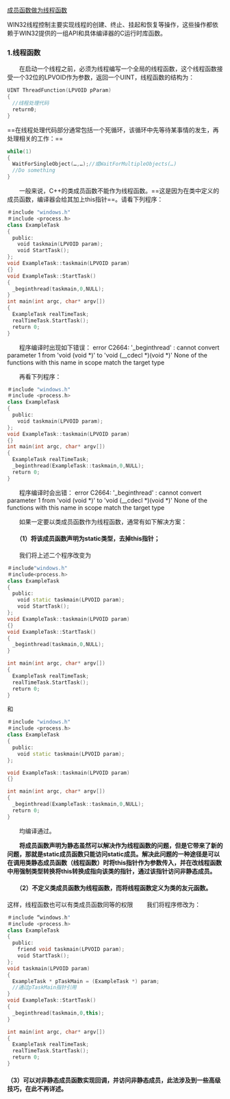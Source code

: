 [成员函数做为线程函数](https://www.cctry.com/thread-19591-1-1.html)

WIN32线程控制主要实现线程的创建、终止、挂起和恢复等操作，这些操作都依赖于WIN32提供的一组API和具体编译器的C运行时库函数。

### 1.线程函数

　　在启动一个线程之前，必须为线程编写一个全局的线程函数，这个线程函数接受一个32位的LPVOID作为参数，返回一个UINT，线程函数的结构为：

```cpp
UINT ThreadFunction(LPVOID pParam)
{
　//线程处理代码
　return0;
}
```



==在线程处理代码部分通常包括一个死循环，该循环中先等待某事情的发生，再处理相关的工作：==

```cpp
while(1)
{
　WaitForSingleObject(…,…);//或WaitForMultipleObjects(…)
　//Do something
}
```

　　一般来说，C++的类成员函数不能作为线程函数。==这是因为在类中定义的成员函数，编译器会给其加上this指针==。请看下列程序：

```cpp
＃include "windows.h"
＃include <process.h>
class ExampleTask 
{ 
　public: 
　　void taskmain(LPVOID param); 
　　void StartTask(); 
}; 
void ExampleTask::taskmain(LPVOID param) 
{} 
void ExampleTask::StartTask() 
{ 
　_beginthread(taskmain,0,NULL);
} 
int main(int argc, char* argv[])
{
　ExampleTask realTimeTask;
　realTimeTask.StartTask();
　return 0;
} 
```

　　程序编译时出现如下错误：
error C2664: '_beginthread' : cannot convert parameter 1 from 'void (void *)' to 'void (__cdecl *)(void *)'
None of the functions with this name in scope match the target type

　　再看下列程序：

```cpp
＃include "windows.h"
＃include <process.h>
class ExampleTask 
{ 
　public: 
　　void taskmain(LPVOID param); 
}; 
void ExampleTask::taskmain(LPVOID param) 
{} 
int main(int argc, char* argv[])
{
　ExampleTask realTimeTask;
　_beginthread(ExampleTask::taskmain,0,NULL);
　return 0;
}
```

　　程序编译时会出错：
error C2664: '_beginthread' : cannot convert parameter 1 from 'void (void *)' to 'void (__cdecl *)(void *)'
None of the functions with this name in scope match the target type

　　如果一定要以类成员函数作为线程函数，通常有如下解决方案：

#### 　　**（1）将该成员函数声明为static类型，去掉this指针；**

　　我们将上述二个程序改变为

```cpp
＃include"windows.h"
＃include<process.h>
class ExampleTask 
{ 
　public: 
　　void static taskmain(LPVOID param); 
　　void StartTask(); 
}; 
void ExampleTask::taskmain(LPVOID param) 
{} 
void ExampleTask::StartTask() 
{ 
　_beginthread(taskmain,0,NULL);
} 

int main(int argc, char* argv[])
{
　ExampleTask realTimeTask;
　realTimeTask.StartTask();
　return 0;
}

```

和

```cpp
＃include "windows.h"
＃include <process.h>
class ExampleTask 
{ 
　public: 
　　void static taskmain(LPVOID param); 
}; 

void ExampleTask::taskmain(LPVOID param) 
{} 

int main(int argc, char* argv[])
{
　_beginthread(ExampleTask::taskmain,0,NULL);
　return 0;
}
```

　　均编译通过。

　　**将成员函数声明为静态虽然可以解决作为线程函数的问题，但是它带来了新的问题，那就是static成员函数只能访问static成员。解决此问题的一种途径是可以在调用类静态成员函数（线程函数）时将this指针作为参数传入，并在改线程函数中用强制类型转换将this转换成指向该类的指针，通过该指针访问非静态成员。**

#### 　　（2）不定义类成员函数为线程函数，而将线程函数定义为类的友元函数。

这样，线程函数也可以有类成员函数同等的权限
　　我们将程序修改为：

```cpp
＃include “windows.h"
＃include <process.h>
class ExampleTask 
{ 
　public: 
　　friend void taskmain(LPVOID param); 
　　void StartTask(); 
}; 
void taskmain(LPVOID param) 
{ 
　ExampleTask * pTaskMain = (ExampleTask *) param; 
　//通过pTaskMain指针引用 
} 
void ExampleTask::StartTask() 
{ 
　_beginthread(taskmain,0,this);
}

int main(int argc, char* argv[])
{
　ExampleTask realTimeTask;
　realTimeTask.StartTask();
　return 0;
}
```

#### **（3）可以对非静态成员函数实现回调，并访问非静态成员，此法涉及到一些高级技巧，在此不再详述。**